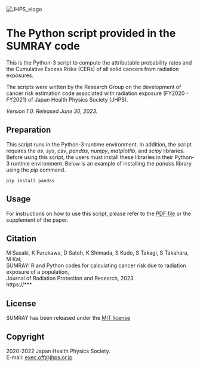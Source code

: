 ![JHPS_elogo](https://github.com/JapanHealthPhysicsSociety/SUMRAY/assets/100466085/da86d36f-5f97-4b75-bf70-f92a17e744f0)

# **The Python script provided in the SUMRAY code**
This is the Python-3 script to compute the attributable probability rates and the Cumulative Excess Risks (CERs) of all solid cancers from radiation exposures.

The scripts were written by the Research Group on the development of cancer risk estimation code associated with radiation exposure (FY2020 - FY2021) of Japan Health Physics Society (JHPS).

*Version 1.0. Released June 30, 2023.*

## Preparation
This script runs in the Python-3 runtime environment. In addition, the script requires the *os*, *sys*, *csv*, *pandas*, *numpy*, *matplotlib*, and *scipy* libraries. Before using this script, the users must install these libraries in their Python-3 runtime environment. Below is an example of installing the *pandas* library using the *pip* command.  
  
 `pip install pandas`
  
## Usage
For instructions on how to use this script, please refer to the [PDF file](https://github.com/JapanHealthPhysicsSociety/SUMRAY/files/11660068/Python-Usage.pdf) or the supplement of the paper.

## Citation
M Sasaki, K Furukawa, D Satoh, K Shimada, S Kudo, S Takagi, S Takahara, M Kai;  
SUMRAY: R and Python codes for calculating cancer risk due to radiation exposure of a population,  
Journal of Radiation Protection and Research, 2023.  
https://***

## License
SUMRAY has been released under the [MIT license](https://github.com/JapanHealthPhysicsSociety/SUMRAY/blob/main/LICENSE.md)

## Copyright
2020-2022 Japan Health Physics Society.  
E-mail: exec.off@jhps.or.jp
